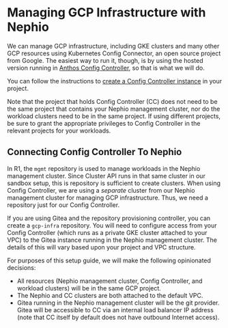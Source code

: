 # Managing GCP Infrastructure with Nephio

We can manage GCP infrastructure, including GKE clusters and many other GCP
resources using Kubernetes Config Connector, an open source project from Google.
The easiest way to run it, though, is by using the hosted version running in
[Anthos Config
Controller](https://cloud.google.com/anthos-config-management/docs/concepts/config-controller-overview),
so that is what we will do.

You can follow the instructions to [create a Config Controller
instance](https://cloud.google.com/anthos-config-management/docs/how-to/config-controller-setup)
in your project.

Note that the project that holds Config Controller (CC) does not need to be the
same project that contains your Nephio management cluster, nor do the workload
clusters need to be in the same project. If using different projects, be sure to
grant the appropriate privileges to Config Controller in the relevant projects
for your workloads.

## Connecting Config Controller To Nephio

In R1, the `mgmt` repository is used to manage workloads in the Nephio
management cluster. Since Cluster API runs in that same cluster in our sandbox
setup, this is repository is sufficient to create clusters. When using Config
Controller, we are using a *separate* cluster from our Nephio management cluster
for managing GCP infrastructure. Thus, we need a repository just for our Config
Controller.

If you are using Gitea and the repository provisioning controller, you can
create a `gcp-infra` repository. You will need to configure access from your
Config Controller (which runs as a private GKE cluster attached to your VPC) to
the Gitea instance running in the Nephio management cluster. The details of this
will vary based upon your project and VPC structure.

For purposes of this setup guide, we will make the following opinionated
decisions:
- All resources (Nephio management cluster, Config Controller, and workload
  clusters) will be in the same GCP project.
- The Nephio and CC clusters are both attached to the default VPC.
- Gitea running in the Nephio management cluster will be the git provider. Gitea
  will be accessible to CC via an internal load balancer IP address (note that
  CC itself by default does not have outbound Internet access).
